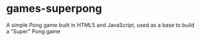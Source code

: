 # games-superpong
A simple Pong game built in HTML5 and JavaScript, used as a base to build a "Super" Pong game
